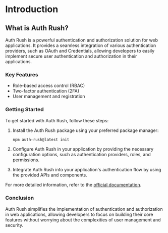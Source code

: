 # Introduction

## What is Auth Rush?

Auth Rush is a powerful authentication and authorization solution for web applications. It provides a seamless integration of various authentication providers, such as OAuth and Credentials, allowing developers to easily implement secure user authentication and authorization in their applications.

### Key Features

- Role-based access control (RBAC)
- Two-factor authentication (2FA)
- User management and registration

### Getting Started

To get started with Auth Rush, follow these steps:

1. Install the Auth Rush package using your preferred package manager:

   ```bash
   npm auth-rush@latest init
   ```



2. Configure Auth Rush in your application by providing the necessary configuration options, such as authentication providers, roles, and permissions.

3. Integrate Auth Rush into your application's authentication flow by using the provided APIs and components.

For more detailed information, refer to the [official documentation](https://auth-rush.vercel.app).

### Conclusion

Auth Rush simplifies the implementation of authentication and authorization in web applications, allowing developers to focus on building their core features without worrying about the complexities of user management and security.
